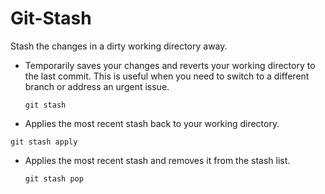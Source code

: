 # Git-Stash
Stash the changes in a dirty working directory away.
- Temporarily saves your changes and reverts your working directory to the last commit. This is useful when you need to switch to a different branch or address an urgent issue.
  ```
  git stash
  ```
-  Applies the most recent stash back to your working directory.
  ```
  git stash apply
  ```
- Applies the most recent stash and removes it from the stash list.
  ```
  git stash pop
  ```
